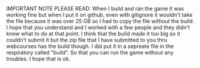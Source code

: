 IMPORTANT NOTE PLEASE READ: When I build and ran the game it was working fine but when I put it on github, even with gitignore it wouldn't take the file because it was over 25 GB so I had to copy the file without the build. I hope that you understand and I worked with a few people and they didn't know what to do at that point. I think that the build made it too big so it couldn't submit it but the zip file that I have submitted to you thru webcourses has the build though. I did put it in a sepreate file in the respiratory called "build". So that you can run the game without any troubles. I hope that is ok.
